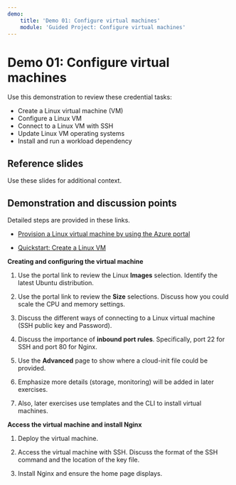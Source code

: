 ```yaml
---
demo:
    title: 'Demo 01: Configure virtual machines'
    module: 'Guided Project: Configure virtual machines'
---
```


# Demo 01: Configure virtual machines

Use this demonstration to review these credential tasks:
+ Create a Linux virtual machine (VM) 
+ Configure a Linux VM 
+ Connect to a Linux VM with SSH   
+ Update Linux VM operating systems
+ Install and run a workload dependency


## Reference slides

Use these slides for additional context.
    


## Demonstration and discussion points

Detailed steps are provided in these links.

+ [Provision a Linux virtual machine by using the Azure portal](https://learn.microsoft.com/training/modules/provision-linux-virtual-machine-in-azure/2-provision-linux-virtual-machine-using-the-azure-portal)

+ [Quickstart: Create a Linux VM](https://learn.microsoft.com/azure/virtual-machines/linux/quick-create-portal?tabs=ubuntu)
  
**Creating and configuring the virtual machine**

1. Use the portal link to review the Linux **Images** selection.  Identify the latest Ubuntu distribution.

1. Use the portal link to review the **Size** selections.  Discuss how you could scale the CPU and memory settings.

1. Discuss the different ways of connecting to a Linux virtual machine (SSH public key and Password).
   
1. Discuss the importance of **inbound port rules**. Specifically, port 22 for SSH and port 80 for Nginx.
 
1. Use the **Advanced** page to show where a cloud-init file could be provided.

1. Emphasize more details (storage, monitoring) will be added in later exercises.

1. Also, later exercises use templates and the CLI to install virtual machines. 

**Access the virtual machine and install Nginx**

1. Deploy the virtual machine.

1. Access the virtual machine with SSH. Discuss the format of the SSH command and the location of the key file. 

1. Install Nginx and ensure the home page displays. 
